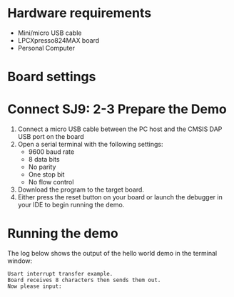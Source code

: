 Hardware requirements
=====================
- Mini/micro USB cable
- LPCXpresso824MAX board
- Personal Computer

Board settings
============
Connect SJ9: 2-3
Prepare the Demo
===============
1.  Connect a micro USB cable between the PC host and the CMSIS DAP USB port on the board
2.  Open a serial terminal with the following settings:
    - 9600 baud rate
    - 8 data bits
    - No parity
    - One stop bit
    - No flow control
3.  Download the program to the target board.
4.  Either press the reset button on your board or launch the debugger in your IDE to begin running the demo.

Running the demo
================
The log below shows the output of the hello world demo in the terminal window:
~~~~~~~~~~~~~~~~~~~~~~~~~~~~~~~~~~~
Usart interrupt transfer example.
Board receives 8 characters then sends them out.
Now please input:

~~~~~~~~~~~~~~~~~~~~~~~~~~~~~~~~~~~

